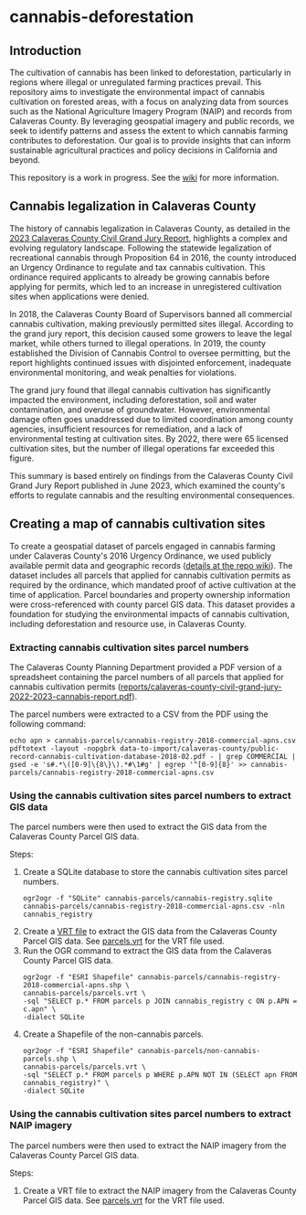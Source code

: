 # cannabis-deforestation

## Introduction

The cultivation of cannabis has been linked to deforestation, particularly in regions where illegal or unregulated farming practices prevail. This repository aims to investigate the environmental impact of cannabis cultivation on forested areas, with a focus on analyzing data from sources such as the National Agriculture Imagery Program (NAIP) and records from Calaveras County. By leveraging geospatial imagery and public records, we seek to identify patterns and assess the extent to which cannabis farming contributes to deforestation. Our goal is to provide insights that can inform sustainable agricultural practices and policy decisions in California and beyond.

This repository is a work in progress. See the [wiki](https://github.com/wxmiked/cannabis-deforestation/wiki) for more information.

## Cannabis legalization in Calaveras County

The history of cannabis legalization in Calaveras County, as detailed in the [2023 Calaveras County Civil Grand Jury Report](reports/calaveras-county-civil-grand-jury-2022-2023-cannabis-report.pdf), highlights a complex and evolving regulatory landscape. Following the statewide legalization of recreational cannabis through Proposition 64 in 2016, the county introduced an Urgency Ordinance to regulate and tax cannabis cultivation. This ordinance required applicants to already be growing cannabis before applying for permits, which led to an increase in unregistered cultivation sites when applications were denied.

In 2018, the Calaveras County Board of Supervisors banned all commercial cannabis cultivation, making previously permitted sites illegal. According to the grand jury report, this decision caused some growers to leave the legal market, while others turned to illegal operations. In 2019, the county established the Division of Cannabis Control to oversee permitting, but the report highlights continued issues with disjointed enforcement, inadequate environmental monitoring, and weak penalties for violations.

The grand jury found that illegal cannabis cultivation has significantly impacted the environment, including deforestation, soil and water contamination, and overuse of groundwater. However, environmental damage often goes unaddressed due to limited coordination among county agencies, insufficient resources for remediation, and a lack of environmental testing at cultivation sites. By 2022, there were 65 licensed cultivation sites, but the number of illegal operations far exceeded this figure.

This summary is based entirely on findings from the Calaveras County Civil Grand Jury Report published in June 2023, which examined the county's efforts to regulate cannabis and the resulting environmental consequences.

## Creating a map of cannabis cultivation sites

To create a geospatial dataset of parcels engaged in cannabis farming under Calaveras County's 2016 Urgency Ordinance, we used publicly available permit data and geographic records ([details at the repo wiki](https://github.com/wxmiked/cannabis-deforestation/wiki)). The dataset includes all parcels that applied for cannabis cultivation permits as required by the ordinance, which mandated proof of active cultivation at the time of application. Parcel boundaries and property ownership information were cross-referenced with county parcel GIS data. This dataset provides a foundation for studying the environmental impacts of cannabis cultivation, including deforestation and resource use, in Calaveras County.

### Extracting cannabis cultivation sites parcel numbers

The Calaveras County Planning Department provided a PDF version of a spreadsheet containing the parcel numbers of all parcels that applied for cannabis cultivation permits ([reports/calaveras-county-civil-grand-jury-2022-2023-cannabis-report.pdf](reports/calaveras-county-civil-grand-jury-2022-2023-cannabis-report.pdf)).

The parcel numbers were extracted to a CSV from the PDF using the following command:
```
echo apn > cannabis-parcels/cannabis-registry-2018-commercial-apns.csv
pdftotext -layout -nopgbrk data-to-import/calaveras-county/public-record-cannabis-cultivation-database-2018-02.pdf - | grep COMMERCIAL | gsed -e 's#.*\([0-9]\{8\}\).*#\1#g' | egrep '^[0-9]{8}' >> cannabis-parcels/cannabis-registry-2018-commercial-apns.csv
```

### Using the cannabis cultivation sites parcel numbers to extract GIS data

The parcel numbers were then used to extract the GIS data from the Calaveras County Parcel GIS data.

Steps:
1. Create a SQLite database to store the cannabis cultivation sites parcel numbers.
    ```
    ogr2ogr -f "SQLite" cannabis-parcels/cannabis-registry.sqlite cannabis-parcels/cannabis-registry-2018-commercial-apns.csv -nln cannabis_registry
    ```
2. Create a [VRT file](https://gdal.org/drivers/vector/vrt.html
) to extract the GIS data from the Calaveras County Parcel GIS data. See [parcels.vrt](./cannabis-parcels/parcels.vrt) for the VRT file used.
3. Run the OGR command to extract the GIS data from the Calaveras County Parcel GIS data.
    ```
    ogr2ogr -f "ESRI Shapefile" cannabis-parcels/cannabis-registry-2018-commercial-apns.shp \
    cannabis-parcels/parcels.vrt \
    -sql "SELECT p.* FROM parcels p JOIN cannabis_registry c ON p.APN = c.apn" \
    -dialect SQLite
    ```
4. Create a Shapefile of the non-cannabis parcels.
    ```
    ogr2ogr -f "ESRI Shapefile" cannabis-parcels/non-cannabis-parcels.shp \
    cannabis-parcels/parcels.vrt \
    -sql "SELECT p.* FROM parcels p WHERE p.APN NOT IN (SELECT apn FROM cannabis_registry)" \
    -dialect SQLite
    ```

### Using the cannabis cultivation sites parcel numbers to extract NAIP imagery

The parcel numbers were then used to extract the NAIP imagery from the Calaveras County Parcel GIS data.

Steps:
1. Create a VRT file to extract the NAIP imagery from the Calaveras County Parcel GIS data. See [parcels.vrt](./cannabis-parcels/parcels.vrt) for the VRT file used.
